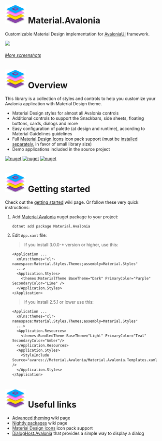 [nuget]: https://www.nuget.org/packages/Material.Avalonia/

# ![](https://raw.githubusercontent.com/AvaloniaCommunity/Material.Avalonia/dev/wiki/FavIcon.svg) Material.Avalonia

Customizable Material Design implementation for [AvaloniaUI](http://avaloniaui.net/) framework.

![](https://raw.githubusercontent.com/AvaloniaCommunity/Material.Avalonia/dev/wiki/images/demo-screenshots/1.png)

###### [More screenshots](https://github.com/AvaloniaUtils/material.avalonia/wiki/Screenshots-of-Demo)

# ![](https://raw.githubusercontent.com/AvaloniaCommunity/Material.Avalonia/dev/wiki/FavIcon.svg) Overview

This library is a collection of styles and controls to help you customize your Avalonia application with Material Design
theme.

- Material Design styles for almost all Avalonia controls
- Additional controls to support the Snackbars, side sheets, floating buttons, cards, dialogs and more
- Easy configuration of palette (at design and runtime), according to Material Guidelines guidelines
- Full [Material Design Icons](https://materialdesignicons.com/) icon pack support (must
  be [installed separately](https://github.com/AvaloniaUtils/Material.Icons.Avalonia), in favor of small library size)
- Demo applications included in the source project

[![nuget](https://img.shields.io/nuget/v/Material.Avalonia?label=Nuget&style=flat-square)][nuget]
[![nuget](https://img.shields.io/nuget/vpre/Material.Avalonia?label=Nuget&style=flat-square)][nuget]
[![nuget](https://img.shields.io/nuget/dt/Material.Avalonia?color=blue&label=Downloads&style=flat-square)][nuget]

# ![](https://raw.githubusercontent.com/AvaloniaCommunity/Material.Avalonia/dev/wiki/FavIcon.svg) Getting started

Check out the [getting started](https://github.com/AvaloniaCommunity/Material.Avalonia/wiki/Getting-started) wiki page.
Or follow these very quick instructions:

1. Add [Material.Avalonia][nuget] nuget package to your project:

       dotnet add package Material.Avalonia

2. Edit `App.xaml` file:
   > If you install 3.0.0-* version or higher, use this:
   ```xaml
   <Application ...
     xmlns:themes="clr-namespace:Material.Styles.Themes;assembly=Material.Styles"
     ...>
     <Application.Styles>
       <themes:MaterialTheme BaseTheme="Dark" PrimaryColor="Purple" SecondaryColor="Lime" />
     </Application.Styles>
   </Application>
   ```
   > If you install 2.5.1 or lower use this:
   ```xaml
   <Application ...
     xmlns:themes="clr-namespace:Material.Styles.Themes;assembly=Material.Styles"
     ...>
     <Application.Resources>
       <themes:BundledTheme BaseTheme="Light" PrimaryColor="Teal" SecondaryColor="Amber"/>
     </Application.Resources>
     <Application.Styles>
       <StyleInclude Source="avares://Material.Avalonia/Material.Avalonia.Templates.xaml" />
     </Application.Styles>
   </Application>
   ```

# ![](https://raw.githubusercontent.com/AvaloniaCommunity/Material.Avalonia/dev/wiki/FavIcon.svg) Useful links

- [Advanced theming](https://github.com/AvaloniaCommunity/Material.Avalonia/wiki/Advanced-Theming) wiki page
- [Nightly packages](https://github.com/AvaloniaCommunity/Material.Avalonia/wiki/Using-nightly-build-feed) wiki page
- [Material Design Icons](https://github.com/AvaloniaUtils/Material.Icons.Avalonia) icon pack support
- [DialogHost.Avalonia](https://github.com/AvaloniaUtils/DialogHost.Avalonia) that provides a simple way to display a
  dialog
